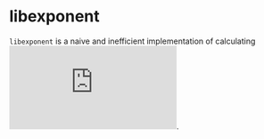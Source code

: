 # libexponent

`libexponent` is a naive and inefficient implementation of calculating ![](http://www.sciweavers.org/tex2img.php?eq=%20x%5E%7Ba%7D%20&bc=White&fc=Black&im=jpg&fs=12&ff=arev&edit=0).
